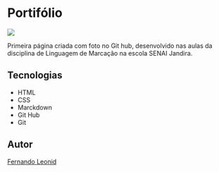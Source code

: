 # Portifólio

![](./Captura%20de%20Tela%202025-02-24%20%C3%A0s%2010.14.43.png)

Primeira página criada com foto no Git hub, desenvolvido nas aulas da disciplina de Linguagem de Marcação na escola SENAI Jandira.

## Tecnologias 
* HTML
* CSS
* Marckdown
* Git Hub
* Git

## Autor
[Fernando Leonid](https://br.linkedin.com/)

